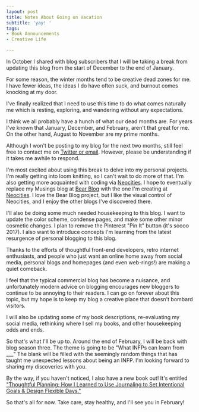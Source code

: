 ```yaml
---
layout: post
title: Notes About Going on Vacation
subtitle: 'yay! '
tags:
- Book Announcements
- Creative Life

---
```

In October I shared with blog subscribers that I will be taking a break from updating this blog from the start of December to the end of January.

For some reason, the winter months tend to be creative dead zones for me. I have fewer ideas, the ideas I do have often suck, and burnout comes knocking at my door.

I've finally realized that I need to use this time to do what comes naturally me which is resting, exploring, and wandering without any expectations.

I think we all probably have a hunch of what our dead months are. For years I've known that January, December, and February, aren't that great for me. On the other hand, August to November are my prime months.

Although I won't be posting to my blog for the next two months, still feel free to contact me on [Twitter or email](https://arcadiapage.com/talk/). However, please be understanding if it takes me awhile to respond.

I'm most excited about using this break to delve into my personal projects. I'm really getting into loom knitting, so I can't wait to do more of that. I'm also getting more acquainted with coding via [Neocities](https://neocities.org/). I hope to eventually replace my Musings blog at [Bear Blog](https://bearblog.dev/) with the one I'm creating at [Neocities](https://arcadiapage.neocities.org/). I love the Bear Blog project, but I like the visual control of Neocities, and I enjoy the other blogs I've discovered there.

I'll also be doing some much needed housekeeping to this blog. I want to update the color scheme, condense pages, and make some other minor cosmetic changes. I plan to remove the Pinterest "Pin It" button (it's soooo 2017). I also want to introduce concepts I'm learning from the latest resurgence of personal blogging to this blog.

Thanks to the efforts of thoughtful front-end developers, retro internet enthusiasts, and people who just want an online home away from social media,  personal blogs and homepages (and even web-rings!) are making a quiet comeback.

I feel that the typical commercial blog has become a nuisance, and unfortunately modern advice on blogging encourages new bloggers to continue to be annoying to their readers. I can go on forever about this topic, but my hope is to keep my blog a creative place that doesn't bombard visitors.

I will also be updating some of my book descriptions, re-evaluating my social media, rethinking where I sell my books, and other housekeeping odds and ends.

So that's what I'll be up to. Around the end of February, I will be back with blog season three. The theme is going to be "What INFPs can learn from ___" The blank will be filled with the seemingly random things that has taught me unexpected lessons about being an INFP. I'm looking forward to sharing my discoveries with you.

By the way, if you haven't noticed, I also have a new book out! It's entitled ["Thoughtful Planning; How I Learned to Use Journaling to Set Intentional Goals & Design Flexible Days."](https://payhip.com/b/YSucT)

So that's all for now. Take care, stay healthy, and  I'll see you in February!